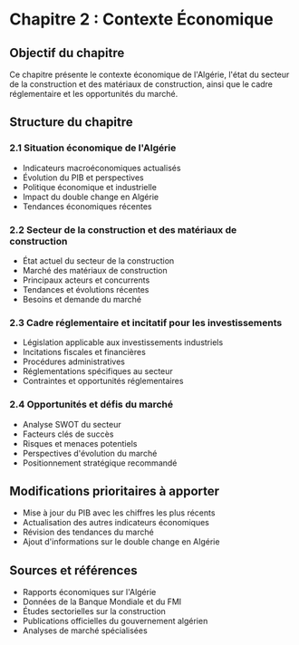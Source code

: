 # Chapitre 2 : Contexte Économique

## Objectif du chapitre
Ce chapitre présente le contexte économique de l'Algérie, l'état du secteur de la construction et des matériaux de construction, ainsi que le cadre réglementaire et les opportunités du marché.

## Structure du chapitre

### 2.1 Situation économique de l'Algérie
- Indicateurs macroéconomiques actualisés
- Évolution du PIB et perspectives
- Politique économique et industrielle
- Impact du double change en Algérie
- Tendances économiques récentes

### 2.2 Secteur de la construction et des matériaux de construction
- État actuel du secteur de la construction
- Marché des matériaux de construction
- Principaux acteurs et concurrents
- Tendances et évolutions récentes
- Besoins et demande du marché

### 2.3 Cadre réglementaire et incitatif pour les investissements
- Législation applicable aux investissements industriels
- Incitations fiscales et financières
- Procédures administratives
- Réglementations spécifiques au secteur
- Contraintes et opportunités réglementaires

### 2.4 Opportunités et défis du marché
- Analyse SWOT du secteur
- Facteurs clés de succès
- Risques et menaces potentiels
- Perspectives d'évolution du marché
- Positionnement stratégique recommandé

## Modifications prioritaires à apporter
- Mise à jour du PIB avec les chiffres les plus récents
- Actualisation des autres indicateurs économiques
- Révision des tendances du marché
- Ajout d'informations sur le double change en Algérie

## Sources et références
- Rapports économiques sur l'Algérie
- Données de la Banque Mondiale et du FMI
- Études sectorielles sur la construction
- Publications officielles du gouvernement algérien
- Analyses de marché spécialisées
